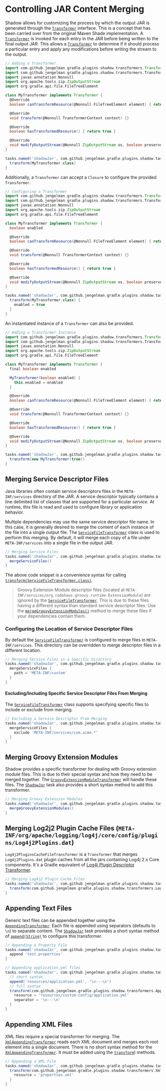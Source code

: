 # Controlling JAR Content Merging

Shadow allows for customizing the process by which the output JAR is generated through the
[`Transformer`](https://gradleup.com/shadow/api/shadow/com.github.jengelman.gradle.plugins.shadow.transformers/-transformer/index.html) interface.
This is a concept that has been carried over from the original Maven Shade implementation.
A [`Transformer`](https://gradleup.com/shadow/api/shadow/com.github.jengelman.gradle.plugins.shadow.transformers/-transformer/index.html) is invoked for each 
entry in the JAR before being written to the final output JAR.
This allows a [`Transformer`](https://gradleup.com/shadow/api/shadow/com.github.jengelman.gradle.plugins.shadow.transformers/-transformer/index.html) to 
determine if it should process a particular entry and apply any modifications before writing the stream to the output.

```groovy
// Adding a Transformer
import com.github.jengelman.gradle.plugins.shadow.transformers.Transformer
import com.github.jengelman.gradle.plugins.shadow.transformers.TransformerContext
import javax.annotation.Nonnull
import org.apache.tools.zip.ZipOutputStream
import org.gradle.api.file.FileTreeElement

class MyTransformer implements Transformer {
  @Override
  boolean canTransformResource(@Nonnull FileTreeElement element) { return true }

  @Override
  void transform(@Nonnull TransformerContext context) {}

  @Override
  boolean hasTransformedResource() { return true }

  @Override
  void modifyOutputStream(@Nonnull ZipOutputStream os, boolean preserveFileTimestamps) {}
}

tasks.named('shadowJar', com.github.jengelman.gradle.plugins.shadow.tasks.ShadowJar) {
  transform(MyTransformer.class)
}
```

Additionally, a `Transformer` can accept a `Closure` to configure the provided `Transformer`.

```groovy
// Configuring a Transformer
import com.github.jengelman.gradle.plugins.shadow.transformers.Transformer
import com.github.jengelman.gradle.plugins.shadow.transformers.TransformerContext
import javax.annotation.Nonnull
import org.apache.tools.zip.ZipOutputStream
import org.gradle.api.file.FileTreeElement

class MyTransformer implements Transformer {
  boolean enabled

  @Override
  boolean canTransformResource(@Nonnull FileTreeElement element) { return true }

  @Override
  void transform(@Nonnull TransformerContext context) {}

  @Override
  boolean hasTransformedResource() { return true }

  @Override
  void modifyOutputStream(@Nonnull ZipOutputStream os, boolean preserveFileTimestamps) {}
}

tasks.named('shadowJar', com.github.jengelman.gradle.plugins.shadow.tasks.ShadowJar) {
  transform(MyTransformer.class) {
    enabled = true
  }
}
```

An instantiated instance of a `Transformer` can also be provided.

```groovy
// Adding a Transformer Instance
import com.github.jengelman.gradle.plugins.shadow.transformers.Transformer
import com.github.jengelman.gradle.plugins.shadow.transformers.TransformerContext
import javax.annotation.Nonnull
import org.apache.tools.zip.ZipOutputStream
import org.gradle.api.file.FileTreeElement

class MyTransformer implements Transformer {
  final boolean enabled

  MyTransformer(boolean enabled) {
    this.enabled = enabled
  }

  @Override
  boolean canTransformResource(@Nonnull FileTreeElement element) { return true }

  @Override
  void transform(@Nonnull TransformerContext context) {}

  @Override
  boolean hasTransformedResource() { return true }

  @Override
  void modifyOutputStream(@Nonnull ZipOutputStream os, boolean preserveFileTimestamps) {}
}

tasks.named('shadowJar', com.github.jengelman.gradle.plugins.shadow.tasks.ShadowJar) {
  transform(new MyTransformer(true))
}
```

## Merging Service Descriptor Files

Java libraries often contain service descriptors files in the `META-INF/services` directory of the JAR.
A service descriptor typically contains a line delimited list of classes that are supported for a particular _service_.
At runtime, this file is read and used to configure library or application behavior.

Multiple dependencies may use the same service descriptor file name.
In this case, it is generally desired to merge the content of each instance of the file into a single output file.
The [`ServiceFileTransformer`](https://gradleup.com/shadow/api/shadow/com.github.jengelman.gradle.plugins.shadow.transformers/-service-file-transformer/index.html) 
class is used to perform this merging. By default, it will merge each copy of a file under `META-INF/services` into a 
single file in the output JAR.

```groovy
// Merging Service Files
tasks.named('shadowJar', com.github.jengelman.gradle.plugins.shadow.tasks.ShadowJar) {
  mergeServiceFiles()
}
```

The above code snippet is a convenience syntax for calling
[`transform(ServiceFileTransformer.class)`](https://gradleup.com/shadow/api/shadow/com.github.jengelman.gradle.plugins.shadow.tasks/-shadow-jar/transform.html).

> Groovy Extension Module descriptor files (located at `META-INF/services/org.codehaus.groovy.runtime.ExtensionModule`)
are ignored by the [`ServiceFileTransformer`](https://gradleup.com/shadow/api/shadow/com.github.jengelman.gradle.plugins.shadow.transformers/-service-file-transformer/index.html).
This is due to these files having a different syntax than standard service descriptor files.
Use the [`mergeGroovyExtensionModules()`](https://gradleup.com/shadow/api/shadow/com.github.jengelman.gradle.plugins.shadow.tasks/-shadow-jar/merge-groovy-extension-modules.html) method to merge
these files if your dependencies contain them.

### Configuring the Location of Service Descriptor Files

By default the [`ServiceFileTransformer`](https://gradleup.com/shadow/api/shadow/com.github.jengelman.gradle.plugins.shadow.transformers/-service-file-transformer/index.html) 
is configured to merge files in `META-INF/services`.
This directory can be overridden to merge descriptor files in a different location.

```groovy
// Merging Service Files in a Specific Directory
tasks.named('shadowJar', com.github.jengelman.gradle.plugins.shadow.tasks.ShadowJar) {
  mergeServiceFiles {
    path = 'META-INF/custom'
  }
}
```

#### Excluding/Including Specific Service Descriptor Files From Merging

The [`ServiceFileTransformer`](https://gradleup.com/shadow/api/shadow/com.github.jengelman.gradle.plugins.shadow.transformers/-service-file-transformer/index.html) 
class supports specifying specific files to include or exclude from merging.

```groovy
// Excluding a Service Descriptor From Merging
tasks.named('shadowJar', com.github.jengelman.gradle.plugins.shadow.tasks.ShadowJar) {
  mergeServiceFiles {
    exclude 'META-INF/services/com.acme.*'
  }
}
```

## Merging Groovy Extension Modules

Shadow provides a specific transformer for dealing with Groovy extension module files.
This is due to their special syntax and how they need to be merged together.
The [`GroovyExtensionModuleTransformer`](https://gradleup.com/shadow/api/shadow/com.github.jengelman.gradle.plugins.shadow.transformers/-groovy-extension-module-transformer/index.html) 
will handle these files.
The [`ShadowJar`](https://gradleup.com/shadow/api/shadow/com.github.jengelman.gradle.plugins.shadow.tasks/-shadow-jar/index.html) task also provides a short syntax 
method to add this transformer.

```groovy
// Merging Groovy Extension Modules
tasks.named('shadowJar', com.github.jengelman.gradle.plugins.shadow.tasks.ShadowJar) {
  mergeGroovyExtensionModules()
}
```

## Merging Log2j2 Plugin Cache Files (`META-INF/org/apache/logging/log4j/core/config/plugins/Log4j2Plugins.dat`)

`Log4j2PluginsCacheFileTransformer` is a `Transformer` that merges `Log4j2Plugins.dat` plugin caches from all the jars
containing Log4j 2.x Core components. It's a Gradle equivalent of [Log4j Plugin Descriptor Transformer](https://github.com/apache/logging-log4j-transform/blob/main/src/site/antora/modules/ROOT/pages/log4j-transform-maven-shade-plugin-extensions.adoc).

```groovy
// Merging Log4j2 Plugin Cache Files
tasks.named('shadowJar', com.github.jengelman.gradle.plugins.shadow.tasks.ShadowJar) {
  transform(com.github.jengelman.gradle.plugins.shadow.transformers.Log4j2PluginsCacheFileTransformer.class)
}
```

## Appending Text Files

Generic text files can be appended together using the
[`AppendingTransformer`](https://gradleup.com/shadow/api/shadow/com.github.jengelman.gradle.plugins.shadow.transformers/-appending-transformer/index.html).
Each file is appended using separators (defaults to `\n`) to separate content.
The [`ShadowJar`](https://gradleup.com/shadow/api/shadow/com.github.jengelman.gradle.plugins.shadow.tasks/-shadow-jar/index.html) task provides a short syntax 
method of
[`append(String)`](https://gradleup.com/shadow/api/shadow/com.github.jengelman.gradle.plugins.shadow.tasks/-shadow-jar/append.html) to 
configure this transformer.

```groovy
// Appending a Property File
tasks.named('shadowJar', com.github.jengelman.gradle.plugins.shadow.tasks.ShadowJar) {
  append 'test.properties'
}
```

```groovy
// Appending application.yml files
tasks.named('shadowJar', com.github.jengelman.gradle.plugins.shadow.tasks.ShadowJar) {
  // short syntax
  append('resources/application.yml', '\n---\n')
  // full syntax
  transform(com.github.jengelman.gradle.plugins.shadow.transformers.AppendingTransformer.class) {
    resource = 'resources/custom-config/application.yml'
    separator = '\n---\n'
  }
}
```


## Appending XML Files

XML files require a special transformer for merging.
The [`XmlAppendingTransformer`](https://gradleup.com/shadow/api/shadow/com.github.jengelman.gradle.plugins.shadow.transformers/-xml-appending-transformer/index.html) 
reads each XML document and merges each root element into a single document.
There is no short syntax method for the [`XmlAppendingTransformer`](https://gradleup.com/shadow/api/shadow/com.github.jengelman.gradle.plugins.shadow.transformers/-xml-appending-transformer/index.html).
It must be added using the [`transform`](https://gradleup.com/shadow/api/shadow/com.github.jengelman.gradle.plugins.shadow.tasks/-shadow-jar/transform.html)) methods.

```groovy
// Appending a XML File
tasks.named('shadowJar', com.github.jengelman.gradle.plugins.shadow.tasks.ShadowJar) {
  transform(com.github.jengelman.gradle.plugins.shadow.transformers.XmlAppendingTransformer.class) {
    resource = 'properties.xml'
  }
}
```
